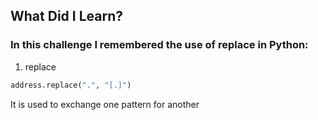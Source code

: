 ## What Did I Learn?

### In this challenge I remembered the use of replace in Python:

1. replace
```python
address.replace(".", "[.]")
```
It is used to exchange one pattern for another